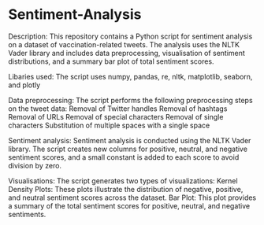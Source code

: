 # Sentiment-Analysis 

Description:
This repository contains a Python script for sentiment analysis on a dataset of vaccination-related tweets. The analysis uses the NLTK Vader library and includes data preprocessing, visualisation of sentiment distributions, and a summary bar plot of total sentiment scores.

Libaries used:
The script uses numpy, pandas, re, nltk, matplotlib, seaborn, and plotly

Data preprocessing:
The script performs the following preprocessing steps on the tweet data:
  Removal of Twitter handles
  Removal of hashtags
  Removal of URLs
  Removal of special characters
  Removal of single characters
  Substitution of multiple spaces with a single space

Sentiment analysis:
Sentiment analysis is conducted using the NLTK Vader library. The script creates new columns for positive, neutral, and negative sentiment scores, and a small constant is added to each score to avoid division by zero.

Visualisations:
The script generates two types of visualizations:
  Kernel Density Plots: These plots illustrate the distribution of negative, positive, and neutral sentiment scores across the dataset.
  Bar Plot: This plot provides a summary of the total sentiment scores for positive, neutral, and negative sentiments.

